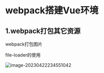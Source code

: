# webpack搭建Vue环境

## 1.webpack打包其它资源

webpack打包图片

file-loader的使用

![image-20230422234551042](https://mawenfei.oss-cn-hangzhou.aliyuncs.com/img/image-20230422234551042.png)